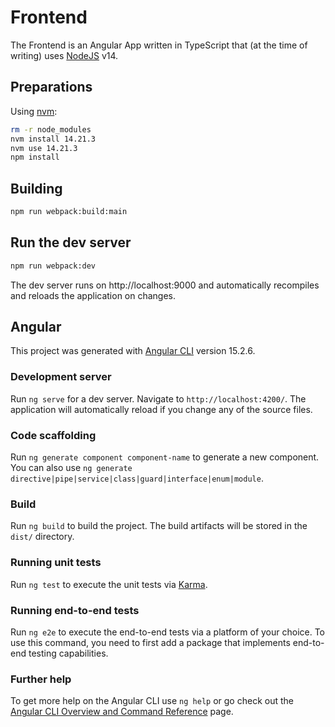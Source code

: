 # Frontend

The Frontend is an Angular App written in TypeScript that (at the time of writing) uses [NodeJS](https://nodejs.org) v14.

## Preparations
Using [nvm](https://github.com/nvm-sh/nvm):
```bash
rm -r node_modules
nvm install 14.21.3
nvm use 14.21.3
npm install
```

## Building
```bash
npm run webpack:build:main
```

## Run the dev server
```bash
npm run webpack:dev
```
The dev server runs on http://localhost:9000 and automatically recompiles and reloads the application on changes.

## Angular
This project was generated with [Angular CLI](https://github.com/angular/angular-cli) version 15.2.6.

### Development server

Run `ng serve` for a dev server. Navigate to `http://localhost:4200/`. The application will automatically reload if you change any of the source files.

### Code scaffolding

Run `ng generate component component-name` to generate a new component. You can also use `ng generate directive|pipe|service|class|guard|interface|enum|module`.

### Build

Run `ng build` to build the project. The build artifacts will be stored in the `dist/` directory.

### Running unit tests

Run `ng test` to execute the unit tests via [Karma](https://karma-runner.github.io).

### Running end-to-end tests

Run `ng e2e` to execute the end-to-end tests via a platform of your choice. To use this command, you need to first add a package that implements end-to-end testing capabilities.

### Further help

To get more help on the Angular CLI use `ng help` or go check out the [Angular CLI Overview and Command Reference](https://angular.io/cli) page.
